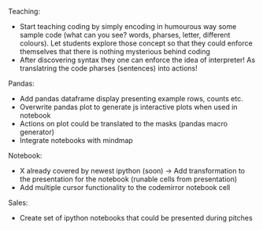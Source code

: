 
Teaching:
- Start teaching coding by simply encoding in humourous way some sample code (what can you see? words, pharses, letter, different colours). Let students explore those concept so that they could enforce themselves that there is nothing mysterious behind coding
- After discovering syntax they one can enforce the idea of interpreter! As translatring the code pharses (sentences) into actions!

Pandas:
- Add pandas dataframe display presenting example rows, counts etc.
- Overwrite pandas plot to generate js interactive plots when used in notebook
- Actions on plot could be translated to the masks (pandas macro generator)
- Integrate notebooks with mindmap

Notebook:
- X already covered by newest ipython (soon) -> Add transformation to the presentation for the notebook (runable cells from presentation)
- Add multiple cursor functionality to the codemirror notebook cell

Sales:
- Create set of ipython notebooks that could be presented during pitches

